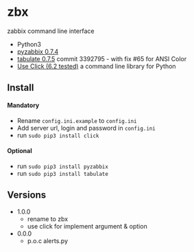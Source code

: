 # zbx 
zabbix command line interface 
- Python3
- [pyzabbix 0.7.4](https://github.com/lukecyca/pyzabbix)
- [tabulate 0.7.5](https://bitbucket.org/cesan3/python-tabulate) commit 3392795 - with fix #65 for ANSI Color
- [Use Click (6.2 tested)](https://github.com/pallets/click) a command line library for Python

## Install
#### Mandatory 
- Rename `config.ini.example` to `config.ini`
- Add server url, login and password in `config.ini`
- run `sudo pip3 install click`

#### Optional
- run `sudo pip3 install pyzabbix`
- run `sudo pip3 install tabulate`

## Versions

- 1.0.0
	- rename to zbx
	- use click for implement argument & option 
- 0.0.0
	- p.o.c alerts.py
